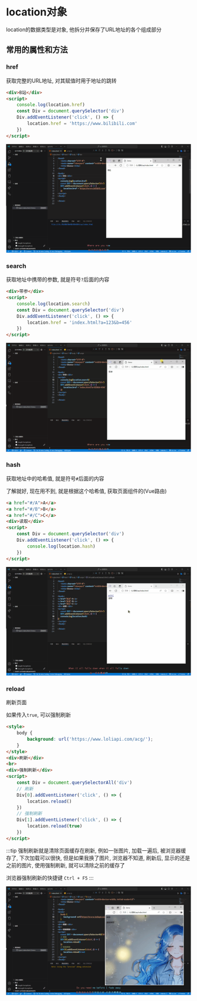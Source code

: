 # location对象

location的数据类型是对象, 他拆分并保存了URL地址的各个组成部分

## 常用的属性和方法

### href

获取完整的URL地址, 对其赋值时用于地址的跳转

```html
<div>B站</div>
<script>
    console.log(location.href)
    const Div = document.querySelector('div')
    Div.addEventListener('click', () => {
        location.href = 'https://www.bilibili.com'
    })
</script>
```

![80219628978360877a1df7a4c44b6597c642704a](Assets/80219628978360877a1df7a4c44b6597c642704a.gif)

### search

获取地址中携带的参数, 就是符号`?`后面的内容

```html
<div>带参</div>
<script>
    console.log(location.search)
    const Div = document.querySelector('div')
    Div.addEventListener('click', () => {
        location.href = 'index.html?a=123&b=456'
    })
</script>
```

![4436dbd30476dc906780c4a7b984068575ff262c](Assets/4436dbd30476dc906780c4a7b984068575ff262c.gif)

### hash

获取地址中的哈希值, 就是符号`#`后面的内容

了解就好, 现在用不到, 就是根据这个哈希值, 获取页面组件的(Vue路由)

```html
<a href="#/A">A</a>
<a href="#/B">B</a>
<a href="#/C">C</a>
<div>读取</div>
<script>
    const Div = document.querySelector('div')
    Div.addEventListener('click', () => {
    	console.log(location.hash)
	})
</script>
```

![60304898122fc2ad00f075b22c9a92b5b9438f48](Assets/60304898122fc2ad00f075b22c9a92b5b9438f48.gif)

### reload

刷新页面

如果传入`true`, 可以强制刷新

```html
<style>
    body {
        background: url('https://www.loliapi.com/acg/');
    }
</style>
<div>刷新</div>
<br>
<div>强制刷新</div>
<script>
    const Div = document.querySelectorAll('div')
    // 刷新
    Div[0].addEventListener('click', () => {
        location.reload()
    })
    // 强制刷新
    Div[1].addEventListener('click', () => {
        location.reload(true)
    })
</script>
```

:::tip
强制刷新就是清除页面缓存在刷新, 例如一张图片, 加载一遍后, 被浏览器缓存了, 下次加载可以很快, 但是如果我换了图片, 浏览器不知道, 刷新后, 显示的还是之前的图片, 使用强制刷新, 就可以清除之前的缓存了

浏览器强制刷新的快捷键 `Ctrl + F5`
:::

![41fe2d73223918528328f2d7b57f156a7b85a591](Assets/41fe2d73223918528328f2d7b57f156a7b85a591.gif)

